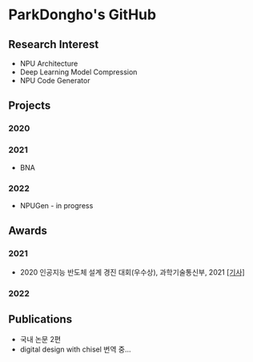 # ParkDongho's GitHub

## Research Interest
* NPU Architecture
* Deep Learning Model Compression
* NPU Code Generator

## Projects
### 2020

### 2021
* BNA

### 2022
* NPUGen - in progress

## Awards
### 2021
* 2020 인공지능 반도체 설계 경진 대회(우수상), 과학기술통신부, 2021 [[기사]](https://www.msit.go.kr/bbs/view.do?sCode=user&mId=113&mPid=112&pageIndex=3&bbsSeqNo=94&nttSeqNo=3180308&searchOpt=ALL&searchTxt=)

### 2022

## Publications
* 국내 논문 2편
* digital design with chisel 번역 중...
